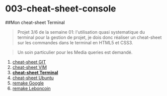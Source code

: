 # 003-cheat-sheet-console
##Mon cheat-sheet Terminal

>Projet 3/6 de la semaine 01: l'utilisation quasi systematique du terminal pour la gestion de projet, je dois donc réaliser un cheat-sheet sur les commandes dans le terminal en HTML5 et CSS3.

>Un soin particulier pour les Media queries est demandé.

1. [cheat-sheet GIT](http://guillaumem59.github.io/001-cheat-sheet-git)
1. [cheat-sheet VIM](http://guillaumem59.github.io/002-cheat-sheet-vim)
1. **[cheat-sheet Terminal](http://guillaumem59.github.io/003-cheat-sheet-console)**
1. [cheat-sheet Ubuntu](http://guillaumem59.github.io/004-cheat-sheet-ubuntu)
1. [remake Google](http://guillaumem59.github.io/901-remake-google)
1. [remake Leboncoin](http://guillaumem59.github.io/902-remake-leboncoin)
